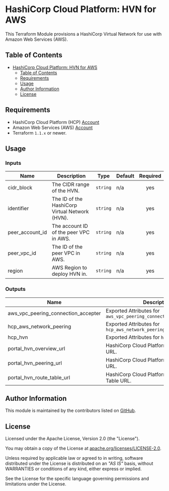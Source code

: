 # HashiCorp Cloud Platform: HVN for AWS

This Terraform Module provisions a HashiCorp Virtual Network for use with Amazon Web Services (AWS).

## Table of Contents

- [HashiCorp Cloud Platform: HVN for AWS](#hashicorp-cloud-platform-hvn-for-aws)
  - [Table of Contents](#table-of-contents)
  - [Requirements](#requirements)
  - [Usage](#usage)
  - [Author Information](#author-information)
  - [License](#license)

## Requirements

* HashiCorp Cloud Platform (HCP) [Account](https://portal.cloud.hashicorp.com/sign-in)
* Amazon Web Services (AWS) [Account](https://aws.amazon.com/account/)
* Terraform `1.1.x` or newer.

## Usage

<!-- BEGIN_TF_DOCS -->
### Inputs

| Name | Description | Type | Default | Required |
|------|-------------|------|---------|:--------:|
| cidr_block | The CIDR range of the HVN. | `string` | n/a | yes |
| identifier | The ID of the HashiCorp Virtual Network (HVN). | `string` | n/a | yes |
| peer_account_id | The account ID of the peer VPC in AWS. | `string` | n/a | yes |
| peer_vpc_id | The ID of the peer VPC in AWS. | `string` | n/a | yes |
| region | AWS Region to deploy HVN in. | `string` | n/a | yes |

### Outputs

| Name | Description |
|------|-------------|
| aws_vpc_peering_connection_accepter | Exported Attributes for `aws_vpc_peering_connection_accepter.main` |
| hcp_aws_network_peering | Exported Attributes for `hcp_aws_network_peering.main` |
| hcp_hvn | Exported Attributes for `hcp_hvn.main` |
| portal_hvn_overview_url | HashiCorp Cloud Platform HVN Overview URL. |
| portal_hvn_peering_url | HashiCorp Cloud Platform HVN Peering URL. |
| portal_hvn_route_table_url | HashiCorp Cloud Platform HVN Route Table URL. |
<!-- END_TF_DOCS -->

## Author Information

This module is maintained by the contributors listed on [GitHub](https://github.com/ksatirli/terraform-hcp-hvn-aws/graphs/contributors).

## License

Licensed under the Apache License, Version 2.0 (the "License").

You may obtain a copy of the License at [apache.org/licenses/LICENSE-2.0](http://www.apache.org/licenses/LICENSE-2.0).

Unless required by applicable law or agreed to in writing, software distributed under the License is distributed on an _"AS IS"_ basis, without WARRANTIES or conditions of any kind, either express or implied.

See the License for the specific language governing permissions and limitations under the License.

